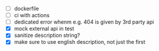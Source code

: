 - [ ] dockerfile
- [ ] ci with actions
- [ ] dedicated error whenm e.g. 404 is given by 3rd party api
- [x] mock external api in test
- [x] sanitize description string?
- [x] make sure to use english description, not just the first
